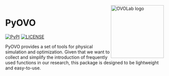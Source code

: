 <img align="right" alt="OVOLab logo" height="168" src="/assets/ovo_logo.webp">

# PyOVO

[![PyPI](https://github.com/Ancient-Gadget-Laboratory/pyovo/actions/workflows/python-publish.yml/badge.svg)](https://github.com/Ancient-Gadget-Laboratory/pyovo/actions/workflows/python-publish.yml)
[![LICENSE](https://img.shields.io/badge/license-MIT-blue)](https://github.com/Ancient-Gadget-Laboratory/pyovo?tab=MIT-1-ov-file)

PyOVO provides a set of tools for physical simulation and optimization. Given that we want to collect and simplify the introduction of frequently used functions in our research, this package is designed to be lightweight and easy-to-use.
